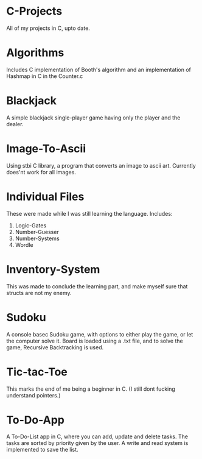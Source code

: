 # C-Projects
 All of my projects in C, upto date.

# Algorithms
 Includes C implementation of Booth's algorithm and an implementation of Hashmap in C in the Counter.c

# Blackjack
 A simple blackjack single-player game having only the player and the dealer.

# Image-To-Ascii
 Using stbi C library, a program that converts an image to ascii art. Currently does'nt work for all images.

# Individual Files
 These were made while I was still learning the language.
 Includes:
  1. Logic-Gates
  2. Number-Guesser
  3. Number-Systems
  4. Wordle

# Inventory-System
 This was made to conclude the learning part, and make myself sure that structs are not my enemy.

# Sudoku
 A console basec Sudoku game, with options to either play the game, or let the computer solve it. Board is loaded using a .txt file, and to solve the game, Recursive Backtracking is used.

# Tic-tac-Toe
 This marks the end of me being a beginner in C. (I still dont fucking understand pointers.)

# To-Do-App
 A To-Do-List app in C, where you can add, update and delete tasks. The tasks are sorted by priority given by the user. A write and read system is implemented to save the list.
